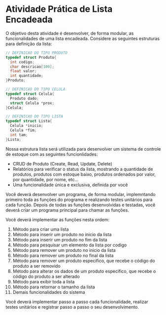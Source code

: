 # Atividade Prática de Lista Encadeada

O objetivo desta atividade é desenvolver, de forma modular, as funcionalidades de uma lista encadeada. Considere as seguintes estruturas para definição da lista:

```c
// DEFINICAO DO TIPO PRODUTO
typedef struct Produto{
  int codigo;
  char descricao[100];
  float valor;
  int quantidade;
}Produto;
```

```c
// DEFINICAO DO TIPO CELULA
typedef struct Celula{
  Produto dado;
  struct Celula *prox;
}Celula;
```

```c
// DEFINICAO DO TIPO LISTA
typedef struct Lista{
  Celula *inicio;
  Celula *fim;
  int tam;
}Lista;
```
Nossa estrutura lista será utilizada para desenvolver um sistema de controle de estoque com as seguintes funcionlidades:
 - CRUD de Produto (Create, Read, Update, Delete)
 - Relatórios para verificar o status da lista, mostrando a quantidade de produtos, produtos com estoque baixo, produtos ordenados por valor, por quantidade, por nome, etc...
 - Uma funcionalidade única e exclusiva, definida por você

Você deverá desenvolver um programa, de forma modular, implemntando primeiro toda as funções do programa e realizando testes unitários para cada função. Depois de todas as funções desenvolvidas e testadas, você deverá criar um programa principal para chamar as funções.

Você deverá implementar as funções nesta ordem:
 1. Método para criar uma lista
 2. Método para inserir um produto no inicio da lista
 3. Método para inserir um produto no fim da lista
 4. Método para pesquisar um elemento da lista por codigo
 5. Método para remover um produto no inicio da lista
 6. Método para remover um produto no final da lista
 7. Método para remover um produto especifico, que recebe o código do produto a ser removido
 8. Método para alterar os dados de um produto especifico, que recebe o código do produto a ser alterado
 9. Método para exibir toda a lista
 10. Método para retornar o tamanho da lista
 11. Demais funcionalidades do sistema

Você deverá implementar passo a passo cada funcionalidade, realizar testes unitários e registrar passo a passo o seu desenvolvimento.


